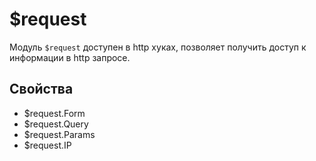 # $request

Модуль `$request` доступен в http хуках, позволяет получить доступ к информации в http запросе.

## Свойства

* $request.Form
* $request.Query
* $request.Params
* $request.IP